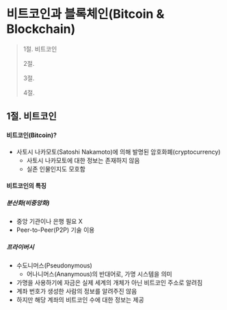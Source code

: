 # 비트코인과 블록체인(Bitcoin & Blockchain)

> 1절. 비트코인
>
> 2절.
>
> 3절.
>
> 4절.

## 1절. 비트코인

#### 비트코인(Bitcoin)?

- 사토시 나카모토(Satoshi Nakamoto)에 의해 발명된 암호화폐(cryptocurrency)
  - 사토시 나카모토에 대한 정보는 존재하지 않음
  - 실존 인물인지도 모호함

#### 비트코인의 특징

##### 분산화(비중앙화)

- 중앙 기관이나 은행 필요 X
- Peer-to-Peer(P2P) 기술 이용

##### 프라이버시

- 수도니머스(Pseudonymous)
  - 어나니머스(Ananymous)의 반대어로, 가명 시스템을 의미
- 가명을 사용하기에 자금은 실제 세계의 개체가 아닌 비트코인 주소로 알려짐
- 계좌 번호가 생성한 사람의 정보를 알려주진 않음
- 하지만 해당 계좌의 비트코인 수에 대한 정보는 제공
